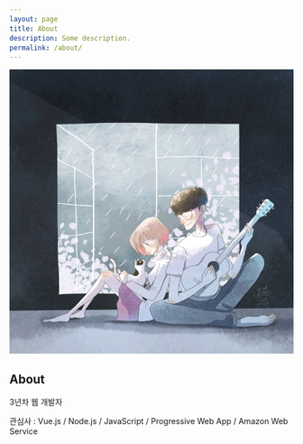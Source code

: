 ```yaml
---
layout: page
title: About
description: Some description.
permalink: /about/
---
```


<img itemprop="image" class="img-rounded" src="/assets/img/user/profile.gif" alt="Jang Tae Hee" max-width="50%">

## About

3년차 웹 개발자

관심사 : Vue.js / Node.js / JavaScript / Progressive Web App / Amazon Web Service